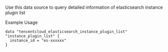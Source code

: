 Use this data source to query detailed information of elasticsearch instance plugin list

Example Usage

```hcl
data "tencentcloud_elasticsearch_instance_plugin_list" "instance_plugin_list" {
  instance_id = "es-xxxxxx"
}
```